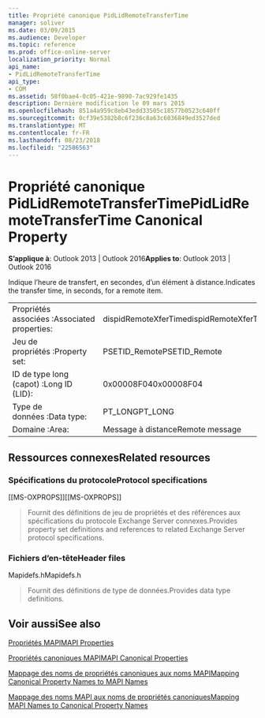 ```yaml
---
title: Propriété canonique PidLidRemoteTransferTime
manager: soliver
ms.date: 03/09/2015
ms.audience: Developer
ms.topic: reference
ms.prod: office-online-server
localization_priority: Normal
api_name:
- PidLidRemoteTransferTime
api_type:
- COM
ms.assetid: 58f0bae4-0c05-421e-9890-7ac929fe1435
description: Dernière modification le 09 mars 2015
ms.openlocfilehash: 851a4a959c8eb43edd33505c18577b0523c640ff
ms.sourcegitcommit: 0cf39e5382b8c6f236c8a63c6036849ed3527ded
ms.translationtype: MT
ms.contentlocale: fr-FR
ms.lasthandoff: 08/23/2018
ms.locfileid: "22586563"
---
```

# <a name="pidlidremotetransfertime-canonical-property"></a><span data-ttu-id="3ea5d-103">Propriété canonique PidLidRemoteTransferTime</span><span class="sxs-lookup"><span data-stu-id="3ea5d-103">PidLidRemoteTransferTime Canonical Property</span></span>

  
  
<span data-ttu-id="3ea5d-104">**S’applique à**: Outlook 2013 | Outlook 2016</span><span class="sxs-lookup"><span data-stu-id="3ea5d-104">**Applies to**: Outlook 2013 | Outlook 2016</span></span> 
  
<span data-ttu-id="3ea5d-105">Indique l’heure de transfert, en secondes, d’un élément à distance.</span><span class="sxs-lookup"><span data-stu-id="3ea5d-105">Indicates the transfer time, in seconds, for a remote item.</span></span>
  
|||
|:-----|:-----|
|<span data-ttu-id="3ea5d-106">Propriétés associées :</span><span class="sxs-lookup"><span data-stu-id="3ea5d-106">Associated properties:</span></span>  <br/> |<span data-ttu-id="3ea5d-107">dispidRemoteXferTime</span><span class="sxs-lookup"><span data-stu-id="3ea5d-107">dispidRemoteXferTime</span></span>  <br/> |
|<span data-ttu-id="3ea5d-108">Jeu de propriétés :</span><span class="sxs-lookup"><span data-stu-id="3ea5d-108">Property set:</span></span>  <br/> |<span data-ttu-id="3ea5d-109">PSETID_Remote</span><span class="sxs-lookup"><span data-stu-id="3ea5d-109">PSETID_Remote</span></span>  <br/> |
|<span data-ttu-id="3ea5d-110">ID de type long (capot) :</span><span class="sxs-lookup"><span data-stu-id="3ea5d-110">Long ID (LID):</span></span>  <br/> |<span data-ttu-id="3ea5d-111">0x00008F04</span><span class="sxs-lookup"><span data-stu-id="3ea5d-111">0x00008F04</span></span>  <br/> |
|<span data-ttu-id="3ea5d-112">Type de données :</span><span class="sxs-lookup"><span data-stu-id="3ea5d-112">Data type:</span></span>  <br/> |<span data-ttu-id="3ea5d-113">PT_LONG</span><span class="sxs-lookup"><span data-stu-id="3ea5d-113">PT_LONG</span></span>  <br/> |
|<span data-ttu-id="3ea5d-114">Domaine :</span><span class="sxs-lookup"><span data-stu-id="3ea5d-114">Area:</span></span>  <br/> |<span data-ttu-id="3ea5d-115">Message à distance</span><span class="sxs-lookup"><span data-stu-id="3ea5d-115">Remote message</span></span>  <br/> |
   
## <a name="related-resources"></a><span data-ttu-id="3ea5d-116">Ressources connexes</span><span class="sxs-lookup"><span data-stu-id="3ea5d-116">Related resources</span></span>

### <a name="protocol-specifications"></a><span data-ttu-id="3ea5d-117">Spécifications du protocole</span><span class="sxs-lookup"><span data-stu-id="3ea5d-117">Protocol specifications</span></span>

<span data-ttu-id="3ea5d-118">[[MS-OXPROPS]]</span><span class="sxs-lookup"><span data-stu-id="3ea5d-118">[[MS-OXPROPS]]</span></span> 
  
> <span data-ttu-id="3ea5d-119">Fournit des définitions de jeu de propriétés et des références aux spécifications du protocole Exchange Server connexes.</span><span class="sxs-lookup"><span data-stu-id="3ea5d-119">Provides property set definitions and references to related Exchange Server protocol specifications.</span></span>
    
### <a name="header-files"></a><span data-ttu-id="3ea5d-120">Fichiers d’en-tête</span><span class="sxs-lookup"><span data-stu-id="3ea5d-120">Header files</span></span>

<span data-ttu-id="3ea5d-121">Mapidefs.h</span><span class="sxs-lookup"><span data-stu-id="3ea5d-121">Mapidefs.h</span></span>
  
> <span data-ttu-id="3ea5d-122">Fournit des définitions de type de données.</span><span class="sxs-lookup"><span data-stu-id="3ea5d-122">Provides data type definitions.</span></span>
    
## <a name="see-also"></a><span data-ttu-id="3ea5d-123">Voir aussi</span><span class="sxs-lookup"><span data-stu-id="3ea5d-123">See also</span></span>



[<span data-ttu-id="3ea5d-124">Propriétés MAPI</span><span class="sxs-lookup"><span data-stu-id="3ea5d-124">MAPI Properties</span></span>](mapi-properties.md)
  
[<span data-ttu-id="3ea5d-125">Propriétés canoniques MAPI</span><span class="sxs-lookup"><span data-stu-id="3ea5d-125">MAPI Canonical Properties</span></span>](mapi-canonical-properties.md)
  
[<span data-ttu-id="3ea5d-126">Mappage des noms de propriétés canoniques aux noms MAPI</span><span class="sxs-lookup"><span data-stu-id="3ea5d-126">Mapping Canonical Property Names to MAPI Names</span></span>](mapping-canonical-property-names-to-mapi-names.md)
  
[<span data-ttu-id="3ea5d-127">Mappage des noms MAPI aux noms de propriétés canoniques</span><span class="sxs-lookup"><span data-stu-id="3ea5d-127">Mapping MAPI Names to Canonical Property Names</span></span>](mapping-mapi-names-to-canonical-property-names.md)


